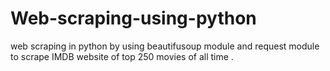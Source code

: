 # Web-scraping-using-python

web scraping in python by using beautifusoup module and request module to scrape IMDB website of top 250 movies of all time .
